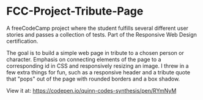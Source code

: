 # FCC-Project-Tribute-Page

A freeCodeCamp project where the student fulfills several different user stories and passes a collection of tests. Part of the Responsive Web Design certification.

The goal is to build a simple web page in tribute to a chosen person or character. Emphasis on connecting elements of the page to a corresponding id in CSS and responsively resizing an image. I threw in a few extra things for fun, such as a responsive header and a tribute quote that "pops" out of the page with rounded borders and a box shadow.

View it at: https://codepen.io/quinn-codes-synthesis/pen/RYmNyM
